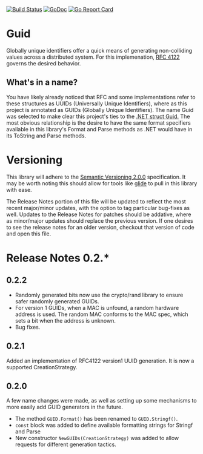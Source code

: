 [![Build Status](https://travis-ci.org/marstr/guid.svg?branch=master)](https://travis-ci.org/marstr/guid) [![GoDoc](https://godoc.org/github.com/marstr/guid?status.svg)](https://godoc.org/github.com/marstr/guid) [![Go Report Card](https://goreportcard.com/badge/github.com/marstr/guid)](https://goreportcard.com/report/github.com/marstr/guid)
# Guid
Globally unique identifiers offer a quick means of generating non-colliding
values across a distributed system. For this implemenation, 
[RFC 4122](http://ietf.org/rfc/rfc4122.txt) governs the desired behavior.

## What's in a name?
You have likely already noticed that RFC and some implementations refer to
these structures as UUIDs (Universally Unique Identifiers), where as this
project is annotated as GUIDs (Globally Unique Identifiers). The name Guid was
selected to make clear this project's ties to the
[.NET struct Guid.](https://msdn.microsoft.com/en-us/library/system.guid(v=vs.110).aspx)
The most obvious relationship is the desire to have the same format specifiers
available in this library's Format and Parse methods as .NET would have in its
ToString and Parse methods.

# Versioning
This library will adhere to the
[Semantic Versioning 2.0.0](http://semver.org/spec/v2.0.0.html) specification.
It may be worth noting this should allow for tools like
[glide](https://glide.readthedocs.io/en/latest/) to pull in this library with
ease.

The Release Notes portion of this file will be updated to reflect the most
recent major/minor updates, with the option to tag particular bug-fixes as
well. Updates to the Release Notes for patches should be addative, where as
minor/major updates should replace the previous version. If one desires to see
the release notes for an older version, checkout that version of code and open
this file.

# Release Notes 0.2.*
## 0.2.2
- Randomly generated bits now use the crypto/rand library to ensure safer
 randomly generated GUIDs.
- For version 1 GUIDs, when a MAC is unfound, a random hardware address is
 used. The random MAC conforms to the MAC spec, which sets a bit when the 
 address is unknown.
- Bug fixes.

## 0.2.1
Added an implementation of RFC4122 version1 UUID generation. It is now a
supported CreationStrategy.

## 0.2.0
A few name changes were made, as well as setting up some mechanisms to more
easily add GUID generators in the future.
- The method `GUID.Format()` has been renamed to `GUID.Stringf()`.
- `const` block was added to define available formatting strings for Stringf
  and Parse
- New constructor `NewGUIDs(CreationStrategy)` was added to allow requests for
  different generation tactics.


